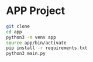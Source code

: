 # APP Project
```sh
git clone
cd app
python3 -m venv app
source app/bin/activate
pip install -r requirements.txt
python3 main.py
```

